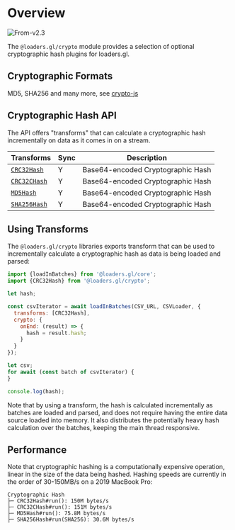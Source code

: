 # Overview

<p class="badges">
  <img src="https://img.shields.io/badge/From-v2.3-blue.svg?style=flat-square" alt="From-v2.3" /> 
</p>

The `@loaders.gl/crypto` module provides a selection of optional cryptographic hash plugins for loaders.gl.

## Cryptographic Formats

MD5, SHA256 and many more, see [crypto-js](https://github.com/brix/crypto-js)

## Cryptographic Hash API

The API offers "transforms" that can calculate a cryptographic hash incrementally on data as it comes in on a stream.

| Transforms                                                           | Sync | Description                       |
| -------------------------------------------------------------------- | ---- | --------------------------------- |
| [`CRC32Hash`](modules/crypto/docs/api-reference/crc32-hash)          | Y    | Base64-encoded Cryptographic Hash |
| [`CRC32CHash`](modules/crypto/docs/api-reference/crc32c-hash)        | Y    | Base64-encoded Cryptographic Hash |
| [`MD5Hash`](modules/crypto/docs/api-reference/md5-hash)              | Y    | Base64-encoded Cryptographic Hash |
| [`SHA256Hash`](modules/crypto/docs/api-reference/sha256-hash)        | Y    | Base64-encoded Cryptographic Hash |

## Using Transforms

The `@loaders.gl/crypto` libraries exports transform that can be used to incrementally calculate a cryptographic hash as data is being loaded and parsed:

```js
import {loadInBatches} from '@loaders.gl/core';
import {CRC32Hash} from '@loaders.gl/crypto';

let hash;

const csvIterator = await loadInBatches(CSV_URL, CSVLoader, {
  transforms: [CRC32Hash],
  crypto: {
    onEnd: (result) => {
      hash = result.hash;
    }
  }
});

let csv;
for await (const batch of csvIterator) {
}

console.log(hash);
```

Note that by using a transform, the hash is calculated incrementally as batches are loaded and parsed, and does not require having the entire data source loaded into memory. It also distributes the potentially heavy hash calculation over the batches, keeping the main thread responsive.

## Performance

Note that cryptographic hashing is a computationally expensive operation, linear in the size of the data being hashed. Hashing speeds are currently in the order of 30-150MB/s on a 2019 MacBook Pro:

```
Cryptographic Hash
├─ CRC32Hash#run(): 150M bytes/s
├─ CRC32CHash#run(): 151M bytes/s
├─ MD5Hash#run(): 75.8M bytes/s
├─ SHA256Hash#run(SHA256): 30.6M bytes/s
```
